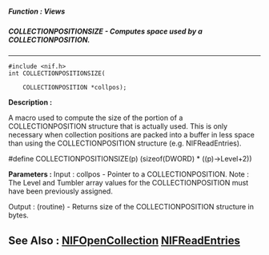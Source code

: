 ##### Function : Views
##### COLLECTIONPOSITIONSIZE - Computes space used by a COLLECTIONPOSITION.
---
```
#include <nif.h>
int COLLECTIONPOSITIONSIZE(

	COLLECTIONPOSITION *collpos);
```
**Description :**

A macro used to compute the size of the portion of a COLLECTIONPOSITION 
structure that is actually used.  This is only necessary when collection 
positions are packed into a buffer in less space than using the 
COLLECTIONPOSITION structure (e.g. NIFReadEntries).

#define COLLECTIONPOSITIONSIZE(p) (sizeof(DWORD) * ((p)->Level+2))

**Parameters :**
Input :
collpos  -  Pointer to a COLLECTIONPOSITION.  Note : The Level and Tumbler array values for the COLLECTIONPOSITION must have been previously assigned.

Output :
(routine)  -  Returns size of the COLLECTIONPOSITION structure in bytes.



**See Also :**
[NIFOpenCollection](/domino-c-api-docs/reference/Func/NIFOpenCollection)
[NIFReadEntries](/domino-c-api-docs/reference/Func/NIFReadEntries)
---
